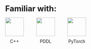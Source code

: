 <p><strong style="font-size: 1.8em;">Familiar with:</strong></p>
<div style="display: flex; gap: 40px; align-items: center; flex-wrap: wrap;">
  <div style="text-align: center;">
    <img src="https://cdn.jsdelivr.net/gh/devicons/devicon/icons/cplusplus/cplusplus-original.svg" width="60" height="60" style="object-fit: contain; display: block; margin: 0 auto;" />
    <div style="margin-top: 8px;">C++</div>
  </div>
  <div style="text-align: center;">
    <img src="https://www.svgrepo.com/show/373957/pddl.svg" width="60" height="60" style="object-fit: contain; display: block; margin: 0 auto;" />
    <div style="margin-top: 8px;">PDDL</div>
  </div>
  <div style="text-align: center;">
    <img src="https://www.pikpng.com/pngl/m/297-2979964_pytorch-first-step-pytorch-logo-png-clipart.png" width="60" height="60" style="object-fit: contain; display: block; margin: 0 auto;" />
    <div style="margin-top: 8px;">PyTorch</div>
  </div>
</div>


<!--
**Matero952/Matero952** is a ✨ _special_ ✨ repository because its `README.md` (this file) appears on your GitHub profile.

Here are some ideas to get you started:

- 🔭 I’m currently working on ...
- 🌱 I’m currently learning ...
- 👯 I’m looking to collaborate on ...
- 🤔 I’m looking for help with ...
- 💬 Ask me about ...
- 📫 How to reach me: ...
- 😄 Pronouns: ...
- ⚡ Fun fact: ...
-->

